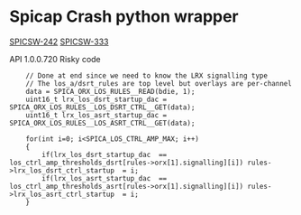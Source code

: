 # Spicap Crash python wrapper

[SPICSW-242](https://essjira.marvell.com/browse/SPICSW-242)
[SPICSW-333](https://essjira.marvell.com/browse/SPICSW-333)

API 1.0.0.720
Risky code
```
	// Done at end since we need to know the LRX signalling type  
    // The los_a/dsrt_rules are top level but overlays are per-channel  
    data = SPICA_ORX_LOS_RULES__READ(bdie, 1);  
    uint16_t lrx_los_dsrt_startup_dac = SPICA_ORX_LOS_RULES__LOS_DSRT_CTRL__GET(data);  
    uint16_t lrx_los_asrt_startup_dac = SPICA_ORX_LOS_RULES__LOS_ASRT_CTRL__GET(data);

    for(int i=0; i<SPICA_LOS_CTRL_AMP_MAX; i++)  
	{         
		if(lrx_los_dsrt_startup_dac  == los_ctrl_amp_thresholds_dsrt[rules->orx[1].signalling][i]) rules->lrx_los_dsrt_ctrl_startup  = i;         
		if(lrx_los_asrt_startup_dac  == los_ctrl_amp_thresholds_asrt[rules->orx[1].signalling][i]) rules->lrx_los_asrt_ctrl_startup  = i;     
	}
```
